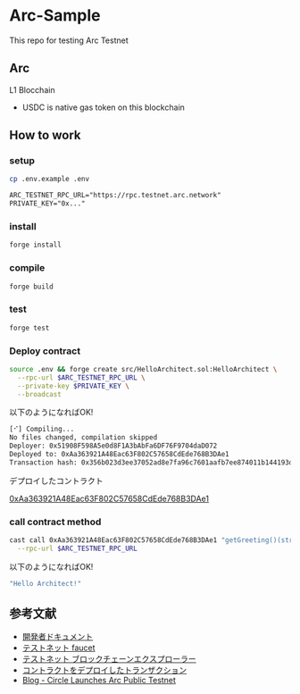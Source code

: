 # Arc-Sample

This repo for testing Arc Testnet

## Arc 

L1 Blocchain
- USDC is native gas token on this blockchain

## How to work

### setup

```bash
cp .env.example .env
```

```txt
ARC_TESTNET_RPC_URL="https://rpc.testnet.arc.network"
PRIVATE_KEY="0x..."
```

### install

```bash
forge install
```

### compile

```bash
forge build
```

### test

```bash
forge test
```

### Deploy contract

```bash
source .env && forge create src/HelloArchitect.sol:HelloArchitect \
  --rpc-url $ARC_TESTNET_RPC_URL \
  --private-key $PRIVATE_KEY \
  --broadcast
```

以下のようになればOK!

```bash
[⠊] Compiling...
No files changed, compilation skipped
Deployer: 0x51908F598A5e0d8F1A3bAbFa6DF76F9704daD072
Deployed to: 0xAa363921A48Eac63F802C57658CdEde768B3DAe1
Transaction hash: 0x356b023d3ee37052ad8e7fa96c7601aafb7ee874011b144193de31601367ee08
```

デプロイしたコントラクト

[0xAa363921A48Eac63F802C57658CdEde768B3DAe1](https://testnet.arcscan.app/address/0xAa363921A48Eac63F802C57658CdEde768B3DAe1)

### call contract method

```bash
cast call 0xAa363921A48Eac63F802C57658CdEde768B3DAe1 "getGreeting()(string)" \
  --rpc-url $ARC_TESTNET_RPC_URL
```

以下のようになればOK!

```bash
"Hello Architect!"
```

## 参考文献
- [開発者ドキュメント](https://docs.arc.network/arc/tutorials/deploy-on-arc)
- [テストネット faucet](https://faucet.circle.com/)
- [テストネット ブロックチェーンエクスプローラー](https://testnet.arcscan.app)
- [コントラクトをデプロイしたトランザクション](https://testnet.arcscan.app/tx/0x356b023d3ee37052ad8e7fa96c7601aafb7ee874011b144193de31601367ee08)
- [Blog - Circle Launches Arc Public Testnet](https://www.arc.network/blog/circle-launches-arc-public-testnet)
